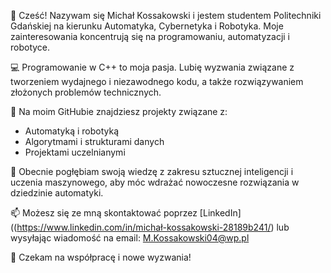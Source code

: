 👋 Cześć! Nazywam się Michał Kossakowski i jestem studentem Politechniki Gdańskiej na kierunku Automatyka, Cybernetyka i Robotyka. Moje zainteresowania koncentrują się na programowaniu, automatyzacji i robotyce.

💻 Programowanie w C++ to moja pasja. Lubię wyzwania związane z tworzeniem wydajnego i niezawodnego kodu, a także rozwiązywaniem złożonych problemów technicznych.

🔧 Na moim GitHubie znajdziesz projekty związane z:

* Automatyką i robotyką
* Algorytmami i strukturami danych
* Projektami uczelnianymi

🌱 Obecnie pogłębiam swoją wiedzę z zakresu sztucznej inteligencji i uczenia maszynowego, aby móc wdrażać nowoczesne rozwiązania w dziedzinie automatyki.

📫 Możesz się ze mną skontaktować poprzez [LinkedIn]((https://www.linkedin.com/in/michał-kossakowski-28189b241/) lub wysyłając wiadomość na email: M.Kossakowski04@wp.pl

🚀 Czekam na współpracę i nowe wyzwania!
